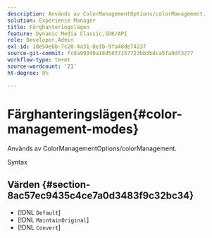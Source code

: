 ```yaml
---
description: Används av ColorManagementOptions/colorManagement.
solution: Experience Manager
title: Färghanteringslägen
feature: Dynamic Media Classic,SDK/API
role: Developer,Admin
exl-id: 10e50e6b-7c20-4a31-8e1b-9fa48de74237
source-git-commit: fcda99340a18d5037157723bb3bdca5fa9df3277
workflow-type: tm+mt
source-wordcount: '21'
ht-degree: 0%

---
```


# Färghanteringslägen{#color-management-modes}

Används av ColorManagementOptions/colorManagement.

Syntax

## Värden {#section-8ac57ec9435c4ce7a0d3483f9c32bc34}

* [!DNL `Default`]
* [!DNL `MaintainOriginal`]
* [!DNL `Convert`]
